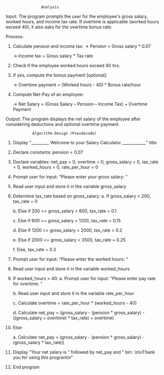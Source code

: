                     Analysis

Input:
The program prompts the user for the employee's gross salary, worked hours, and income tax rate. If overtime is applicable (worked hours exceed 40), it also asks for the overtime bonus rate.

Process:
1. Calculate pension and income tax:
   -> Pension = Gross salary * 0.07

    -> Income tax = Gross salary * Tax rate
3. Check if the employee worked hours exceed 40 hrs.
4. If yes, compute the bonus payment [optional]:

   -> Overtime payment = (Worked hours - 40) * Bonus rate/hour
6. Compute Net-Pay of an employee:

   -> Net Salary = (Gross Salary – Pension – Income Tax) + Overtime Payment

Output:
The program displays the net salary of the employee after considering deductions and optional overtime payment.

                Algorithm Design (Pseudocode)
1. Display "_________ Welcome to your Salary Calculator ____________" title
2. Declare constants: pension = 0.07
3. Declare variables: net_pay = 0, overtime = 0, gross_salary = 0, tax_rate = 0, worked_hours = 0, rate_per_hour = 0
4. Prompt user for input: "Please enter your gross salary: "
5. Read user input and store it in the variable gross_salary
6. Determine tax_rate based on gross_salary:
   a. If gross_salary < 200, tax_rate = 0

   b. Else if 200 <= gross_salary < 600, tax_rate = 0.1

   c. Else if 600 <= gross_salary < 1200, tax_rate = 0.15

   d. Else if 1200 <= gross_salary < 2000, tax_rate = 0.2

   e. Else if 2000 <= gross_salary < 3500, tax_rate = 0.25

   f. Else, tax_rate = 0.3
7. Prompt user for input: "Please enter the worked hours: "
8. Read user input and store it in the variable worked_hours
9. If worked_hours > 40:
    a. Prompt user for input: "Please enter pay rate for overtime: "

    b. Read user input and store it in the variable rate_per_hour

    c. Calculate overtime = rate_per_hour * (worked_hours - 40)

    d. Calculate net_pay = (gross_salary - (pension * gross_salary) - ((gross_salary + overtime) * tax_rate) + overtime)
10. Else:

    a. Calculate net_pay = (gross_salary - (pension * gross_salary) - (gross_salary * tax_rate))
11. Display "Your net salary is " followed by net_pay and " birr. \n\nThank you for using this program\n"
12. End program
